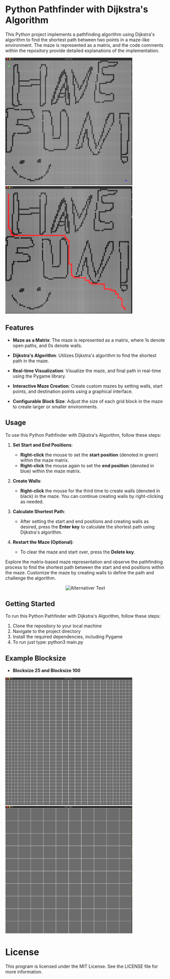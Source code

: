 # Python Pathfinder with Dijkstra's Algorithm

This Python project implements a pathfinding algorithm using Dijkstra's algorithm to find the shortest path between two points in a maze-like environment. The maze is represented as a matrix, and the code comments within the repository provide detailed explanations of the implementation.

<p float="left">
   <img src="./images/have.png" width=400 height=400>
   <img src="./images/fun.png" width=400 height=400>
</p>

## Features

- **Maze as a Matrix**: The maze is represented as a matrix, where 1s denote open paths, and 0s denote walls.

- **Dijkstra's Algorithm**: Utilizes Dijkstra's algorithm to find the shortest path in the maze.

- **Real-time Visualization**: Visualize the maze, and final path in real-time using the Pygame library.

- **Interactive Maze Creation**: Create custom mazes by setting walls, start points, and destination points using a graphical interface.

- **Configurable Block Size**: Adjust the size of each grid block in the maze to create larger or smaller environments.

## Usage

To use this Python Pathfinder with Dijkstra's Algorithm, follow these steps:

1. **Set Start and End Positions**:
   - **Right-click** the mouse to set the **start position** (denoted in green) within the maze matrix.
   - **Right-click** the mouse again to set the **end position** (denoted in blue) within the maze matrix.

2. **Create Walls**:
   - **Right-click** the mouse for the third time to create walls (denoted in black) in the maze. You can continue creating walls by right-clicking as needed.

3. **Calculate Shortest Path**:
   - After setting the start and end positions and creating walls as desired, press the **Enter key** to calculate the shortest path using Dijkstra's algorithm.

4. **Restart the Maze (Optional)**:
   - To clear the maze and start over, press the **Delete key**.

Explore the matrix-based maze representation and observe the pathfinding process to find the shortest path between the start and end positions within the maze. Customize the maze by creating walls to define the path and challenge the algorithm.

<div align="center">
  <img src="./images/pathfinder.gif" alt="Alternativer Text">
</div>

## Getting Started

To run this Python Pathfinder with Dijkstra's Algorithm, follow these steps:

1. Clone the repository to your local machine
2. Navigate to the project directory
3. Install the required dependencies, including Pygame
5. To run just type: python3 main.py

## Example Blocksize
- **Blocksize 25 and Blocksize 100**
<p float="left">
   <img src="./images/25.png" width=400 height=400>
   <img src="./images/100.png" width=400 height=400>
</p>

# License
This program is licensed under the MIT License. See the LICENSE file for more information.
